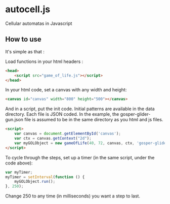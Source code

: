 # autocell.js
Cellular automatas in Javascript

## How to use

It's simple as that :

Load functions in your html headers :

```html
<head>
    <script src="game_of_life.js"></script>
</head>
```

In your html code, set a canvas with any width and height:

```html
<canvas id="canvas" width="800" height="500"></canvas>
```

And in a script, put the init code. Initial patterns are available in the data directory. Each file is JSON coded. In the example, the gosper-glider-gun.json file is assumed to be in the same directory as you html and js files.

```html
<script>
    var canvas = document.getElementById('canvas');
    var ctx = canvas.getContext("2d");
    var myGOLObject = new gameOfLife(40, 72, canvas, ctx, 'gosper-glider-gun.json');
</script>
```

To cycle through the steps, set up a timer (in the same script, under the code above):

```javascript
var myTimer;
myTimer = setInterval(function () {
    myGOLObject.run();
}, 250);
```

Change 250 to any time (in milliseconds) you want a step to last.

